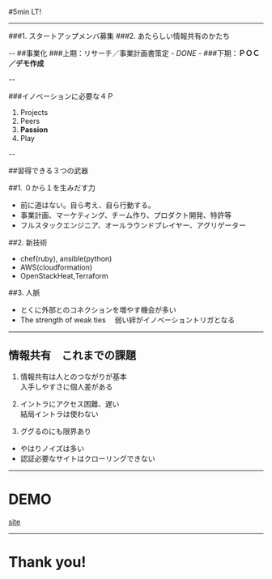 #5min LT!

---

###1. スタートアップメンバ募集
###2. あたらしい情報共有のかたち

--
##事業化
###上期：リサーチ／事業計画書策定 *- DONE -*
###下期：**ＰＯＣ／デモ作成**

--

###イノベーションに必要な４Ｐ
1. Projects
2. Peers
3. **Passion**
4. Play

--

##習得できる３つの武器

##1. ０から１を生みだす力  
- 前に道はない。自ら考え、自ら行動する。
- 事業計画、マーケティング、チーム作り、プロダクト開発、特許等
- フルスタックエンジニア、オールラウンドプレイヤー、アグリゲーター

##2. 新技術  
- chef(ruby), ansible(python)
- AWS(cloudformation)
- OpenStackHeat,Terraform

##3. 人脈
- とくに外部とのコネクションを増やす機会が多い
- The strength of weak ties
　弱い絆がイノベーショントリガとなる

---

## 情報共有　これまでの課題
1. 情報共有は人とのつながりが基本  
入手しやすさに個人差がある

2. イントラにアクセス困難、遅い  
結局イントラは使わない

3. ググるのにも限界あり  
- やはりノイズは多い
- 認証必要なサイトはクローリングできない

---

# DEMO
[site](http://ec2-54-64-246-175.ap-northeast-1.compute.amazonaws.com/search/)

---

# Thank you!
